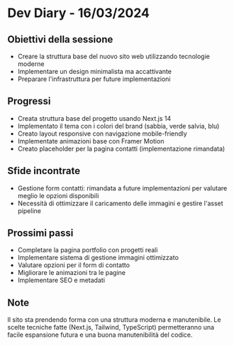 # Dev Diary - 16/03/2024

## Obiettivi della sessione
- Creare la struttura base del nuovo sito web utilizzando tecnologie moderne
- Implementare un design minimalista ma accattivante
- Preparare l'infrastruttura per future implementazioni

## Progressi
- Creata struttura base del progetto usando Next.js 14
- Implementato il tema con i colori del brand (sabbia, verde salvia, blu)
- Creato layout responsive con navigazione mobile-friendly
- Implementate animazioni base con Framer Motion
- Creato placeholder per la pagina contatti (implementazione rimandata)

## Sfide incontrate
- Gestione form contatti: rimandata a future implementazioni per valutare meglio le opzioni disponibili
- Necessità di ottimizzare il caricamento delle immagini e gestire l'asset pipeline

## Prossimi passi
- Completare la pagina portfolio con progetti reali
- Implementare sistema di gestione immagini ottimizzato
- Valutare opzioni per il form di contatto
- Migliorare le animazioni tra le pagine
- Implementare SEO e metadati

## Note
Il sito sta prendendo forma con una struttura moderna e manutenibile. Le scelte tecniche fatte (Next.js, Tailwind, TypeScript) permetteranno una facile espansione futura e una buona manutenibilità del codice.